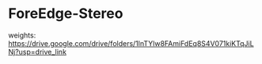 # ForeEdge-Stereo
weights:
https://drive.google.com/drive/folders/1lnTYlw8FAmiFdEq8S4V071kiKTqJiLNj?usp=drive_link
